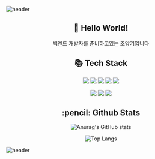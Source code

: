 
  ![header](https://capsule-render.vercel.app/api?type=waving&color=gradient&height=300&text=Joyanggi%20Dev&fontSize=90)

<div align="center">
  <div>
    <h2 align="center">👋 Hello World! </h2>
    <p>백엔드 개발자를 준비하고있는 조양기입니다</p>
  </div>
  <div>
    <h2 align="center">📚 Tech Stack </h2>
    <img src="https://img.shields.io/badge/Java-007396?style=flat-square&logo=Java&logoColor=white"/>
    <img src="https://img.shields.io/badge/Spring-6DB33F?style=flat-square&logo=Spring&logoColor=white">
    <img src="https://img.shields.io/badge/SpringBoot-6DB33F?style=flat-square&logo=SpringBoot&logoColor=white">
    <img src="https://img.shields.io/badge/Oracle-F80000?style=flat-square&logo=Oracle&logoColor=white">
    <img src="https://img.shields.io/badge/MySQL-4479A1?style=flat-square&logo=MySQL&logoColor=white">
    <p></p>
    <img src="https://img.shields.io/badge/HTML5-E34F26?style=flat-square&logo=HTML5&logoColor=white"/>
    <img src="https://img.shields.io/badge/CSS3-1572B6?style=flat-square&logo=CSS3&logoColor=white"/>
    <img src="https://img.shields.io/badge/JavaScript-F7DF1E?style=flat-square&logo=JavaScript&logoColor=white"/>
  </div>
</div>
<p></p>
<p></p>
<p></p>
<h2 align="center">:pencil: Github Stats </h2>
<p></p>
<div align="center">
  
![Anurag's GitHub stats](https://github-readme-stats.vercel.app/api?username=Joyanggi&show_icons=true&theme=tokyonight)

![Top Langs](https://github-readme-stats.vercel.app/api/top-langs/?username=Joyanggi&langs_count=8&theme=tokyonight)
  
</div>





![header](https://capsule-render.vercel.app/api?type=waving&color=gradient&height=100&section=footer&fontSize=90)

